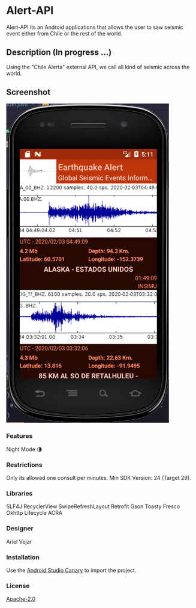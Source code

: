 # Alert-API
Alert-API its an Android applications that allows the user to saw seismic event either from Chile or the rest of the world.

## Description (In progress ...)
Using the "Chile Alerta" external API, we call all kind of seismic across the world.

## Screenshot
![Screenshot](./images/test.PNG)

### Features
Night Mode 🌗

### Restrictions
Only its allowed one consult per minutes.
Min SDK Version: 24 (Target 29).

### Libraries
SLF4J
RecyclerView
SwipeRefreshLayout
Retrofit
Gson
Toasty
Fresco
Okhttp
Lifecycle
ACRA

### Designer
Ariel Vejar

### Installation
Use the [Android Studio Canary](https://developer.android.com/studio/preview) to import the project.

### License
[Apache-2.0](https://choosealicense.com/licenses/apache-2.0/)